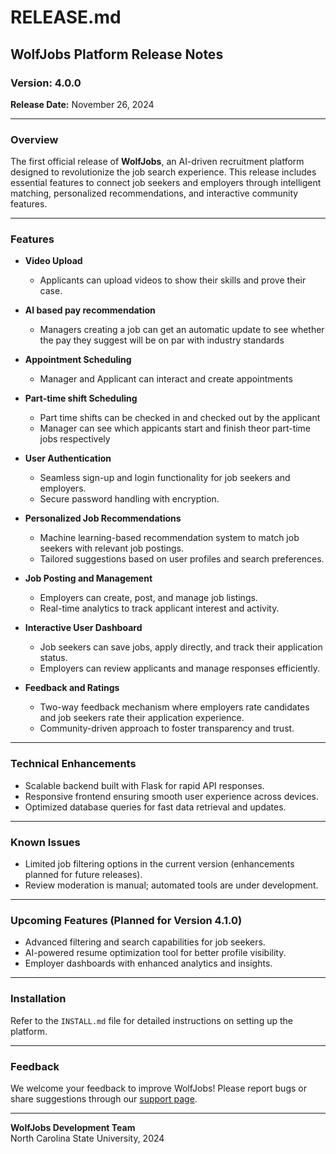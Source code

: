 # RELEASE.md  

## WolfJobs Platform Release Notes  

### Version: 4.0.0  
**Release Date:** November 26, 2024  

---

### Overview  
The first official release of **WolfJobs**, an AI-driven recruitment platform designed to revolutionize the job search experience. This release includes essential features to connect job seekers and employers through intelligent matching, personalized recommendations, and interactive community features.  

---

### Features  
- **Video Upload**  
  - Applicants can upload videos to show their skills and prove their case.
 
- **AI based pay recommendation**  
  - Managers creating a job can get an automatic update to see whether the pay they suggest will be on par with industry standards
 
- **Appointment Scheduling**  
  - Manager and Applicant can interact and create appointments

- **Part-time shift Scheduling**  
  - Part time shifts can be checked in and checked out by the applicant
  - Manager can see which appicants start and finish theor part-time jobs respectively
    
- **User Authentication**  
  - Seamless sign-up and login functionality for job seekers and employers.  
  - Secure password handling with encryption.  

- **Personalized Job Recommendations**  
  - Machine learning-based recommendation system to match job seekers with relevant job postings.  
  - Tailored suggestions based on user profiles and search preferences.  

- **Job Posting and Management**  
  - Employers can create, post, and manage job listings.  
  - Real-time analytics to track applicant interest and activity.  

- **Interactive User Dashboard**  
  - Job seekers can save jobs, apply directly, and track their application status.  
  - Employers can review applicants and manage responses efficiently.  

- **Feedback and Ratings**  
  - Two-way feedback mechanism where employers rate candidates and job seekers rate their application experience.  
  - Community-driven approach to foster transparency and trust.  

---

### Technical Enhancements  
- Scalable backend built with Flask for rapid API responses.  
- Responsive frontend ensuring smooth user experience across devices.  
- Optimized database queries for fast data retrieval and updates.  

---

### Known Issues  
- Limited job filtering options in the current version (enhancements planned for future releases).  
- Review moderation is manual; automated tools are under development.  

---

### Upcoming Features (Planned for Version 4.1.0)  
- Advanced filtering and search capabilities for job seekers.  
- AI-powered resume optimization tool for better profile visibility.  
- Employer dashboards with enhanced analytics and insights.  

---

### Installation  
Refer to the `INSTALL.md` file for detailed instructions on setting up the platform.  

---

### Feedback  
We welcome your feedback to improve WolfJobs! Please report bugs or share suggestions through our [support page](#).  

---

**WolfJobs Development Team**  
North Carolina State University, 2024  
